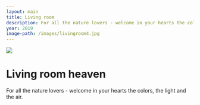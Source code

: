 ```yaml
---
layout: main
title: Living room
description: For all the nature lovers - welcome in your hearts the colors, the light and the air.
year: 2019
image-path: /images/livingroom4.jpg
---
```


<div class="project">
    <img src="{{ site.baseurl }}{{ image.path }}" />
    <h1>Living room heaven</h1>
    <p>For all the nature lovers - welcome in your hearts the colors, the light and the air.</p>
</div>
